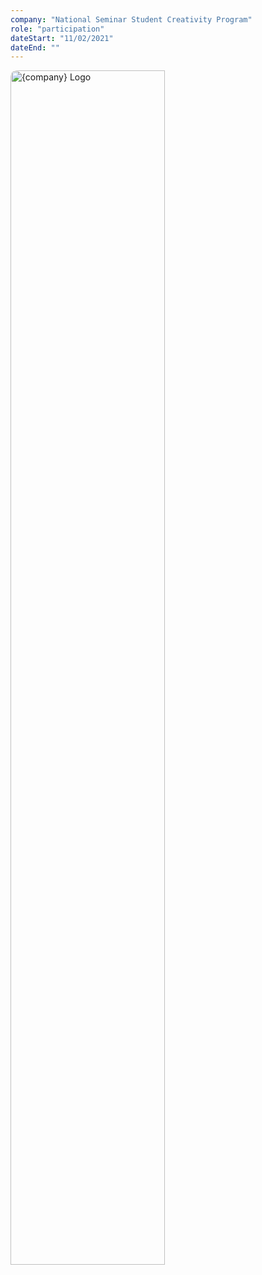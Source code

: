 ```yaml
---
company: "National Seminar Student Creativity Program" 
role: "participation"
dateStart: "11/02/2021"
dateEnd: ""
---
```

  <img src="/assets/certif4.webp" alt="{company} Logo" width="70%" height="70%" style="border-radius: 10px; ">



